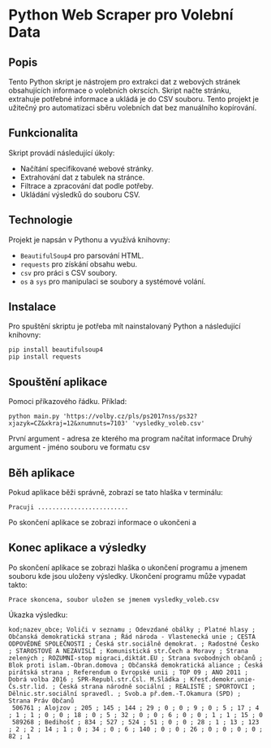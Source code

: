 # Python Web Scraper pro Volební Data

## Popis
Tento Python skript je nástrojem pro extrakci dat z webových stránek obsahujících informace o volebních okrscích. Skript načte stránku, extrahuje potřebné informace a ukládá je do CSV souboru. Tento projekt je užitečný pro automatizaci sběru volebních dat bez manuálního kopírování.

## Funkcionalita
Skript provádí následující úkoly:
- Načítání specifikované webové stránky.
- Extrahování dat z tabulek na stránce.
- Filtrace a zpracování dat podle potřeby.
- Ukládání výsledků do souboru CSV.

## Technologie
Projekt je napsán v Pythonu a využívá knihovny:
- `BeautifulSoup4` pro parsování HTML.
- `requests` pro získání obsahu webu.
- `csv` pro práci s CSV soubory.
- `os` a `sys` pro manipulaci se soubory a systémové volání.

## Instalace
Pro spuštění skriptu je potřeba mít nainstalovaný Python a následující knihovny:
```
pip install beautifulsoup4
pip install requests
```
## Spouštění aplikace
Pomoci příkazového řádku.
Příklad:
```
python main.py 'https://volby.cz/pls/ps2017nss/ps32?xjazyk=CZ&xkraj=12&xnumnuts=7103' 'vysledky_voleb.csv'
```

První argument - adresa ze kterého ma program načítat informace
Druhý argument - jméno souboru ve formatu csv

## Běh aplikace
Pokud aplikace běži správně, zobrazí se tato hlaška v terminálu:
```
Pracuji .........................
```
Po skončení aplikace se zobrazi informace o ukončeni a 
## Konec aplikace a výsledky
Po skončení aplikace se zobrazi hlaška o ukončení programu a jmenem souboru kde jsou uloženy výsledky.
Ukončení programu může vypadat takto:
```
Prace skoncena, soubor uložen se jmenem vysledky_voleb.csv

```
Úkazka výsledku:
```
kod;nazev_obce; Voliči v seznamu ; Odevzdané obálky ; Platné hlasy ; Občanská demokratická strana ; Řád národa - Vlastenecká unie ; CESTA ODPOVĚDNÉ SPOLEČNOSTI ; Česká str.sociálně demokrat. ; Radostné Česko ; STAROSTOVÉ A NEZÁVISLÍ ; Komunistická str.Čech a Moravy ; Strana zelených ; ROZUMNÍ-stop migraci,diktát.EU ; Strana svobodných občanů ; Blok proti islam.-Obran.domova ; Občanská demokratická aliance ; Česká pirátská strana ; Referendum o Evropské unii ; TOP 09 ; ANO 2011 ; Dobrá volba 2016 ; SPR-Republ.str.Čsl. M.Sládka ; Křesť.demokr.unie-Čs.str.lid. ; Česká strana národně sociální ; REALISTÉ ; SPORTOVCI ; Dělnic.str.sociální spravedl. ; Svob.a př.dem.-T.Okamura (SPD) ; Strana Práv Občanů 
 506761 ; Alojzov ; 205 ; 145 ; 144 ; 29 ; 0 ; 0 ; 9 ; 0 ; 5 ; 17 ; 4 ; 1 ; 1 ; 0 ; 0 ; 18 ; 0 ; 5 ; 32 ; 0 ; 0 ; 6 ; 0 ; 0 ; 1 ; 1 ; 15 ; 0 
 589268 ; Bedihošť ; 834 ; 527 ; 524 ; 51 ; 0 ; 0 ; 28 ; 1 ; 13 ; 123 ; 2 ; 2 ; 14 ; 1 ; 0 ; 34 ; 0 ; 6 ; 140 ; 0 ; 0 ; 26 ; 0 ; 0 ; 0 ; 0 ; 82 ; 1 
 
```